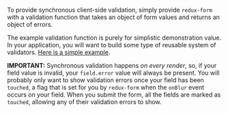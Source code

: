 To provide synchronous client-side validation, simply provide `redux-form` with a validation function that takes an 
object of form values and returns an object of errors.

The example validation function is purely for simplistic demonstration value. In your application, you will want to 
build some type of reusable system of validators. [Here is a simple
example](https://github.com/erikras/react-redux-universal-hot-example/blob/master/src/utils/validation.js).

**IMPORTANT:** Synchronous validation happens _on every render_, so, if your field value is invalid, your `field.error` 
value will always be present. You will probably only want to show validation errors once your field has been `touched`,
a flag that is set for you by `redux-form` when the `onBlur` event occurs on your field. When you submit the form, all
the fields are marked as `touched`, allowing any of their validation errors to show.